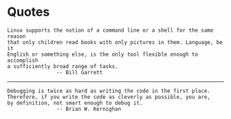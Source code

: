 # Quotes

    Linux supports the notion of a command line or a shell for the same reason
    that only children read books with only pictures in them. Language, be it
    English or something else, is the only tool flexible enough to accomplish
    a sufficiently broad range of tasks.
                    -- Bill Garrett
---
    Debugging is twice as hard as writing the code in the first place.
    Therefore, if you write the code as cleverly as possible, you are,
    by definition, not smart enough to debug it.
                    -- Brian W. Kernighan
